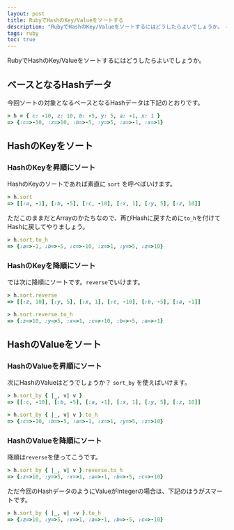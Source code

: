 ```yaml
---
layout: post
title: RubyでHashのKey/Valueをソートする
description: "RubyでHashのKey/Valueをソートするにはどうしたらよいでしょうか。 ベースとなるHashデータ 今回ソートの対象となるベースとなるHashデータは下記のとおりです。 > h = { c: -10, z: 10, b: -5, y: 5, a: -1, x: 1 } => {:c=>-10, :z=>10, :b=>-5, :y=>5, :a=>-1, :x=>1}"
tags: ruby
toc: true
---
```


RubyでHashのKey/Valueをソートするにはどうしたらよいでしょうか。

## ベースとなるHashデータ

今回ソートの対象となるベースとなるHashデータは下記のとおりです。

```rb
> h = { c: -10, z: 10, b: -5, y: 5, a: -1, x: 1 }
=> {:c=>-10, :z=>10, :b=>-5, :y=>5, :a=>-1, :x=>1}
```

## HashのKeyをソート

### HashのKeyを昇順にソート

HashのKeyのソートであれば素直に `sort` を呼べばいけます。

```rb
> h.sort
=> [[:a, -1], [:b, -5], [:c, -10], [:x, 1], [:y, 5], [:z, 10]]
```

ただこのままだとArrayのかたちなので、再びHashに戻すために`to_h`を付けてHashに戻してやりましょう。

```rb
> h.sort.to_h
=> {:a=>-1, :b=>-5, :c=>-10, :x=>1, :y=>5, :z=>10}
```

### HashのKeyを降順にソート

では次に降順にソートです。`reverse`でいけます。

```rb
> h.sort.reverse
=> [[:z, 10], [:y, 5], [:x, 1], [:c, -10], [:b, -5], [:a, -1]]

> h.sort.reverse.to_h
=> {:z=>10, :y=>5, :x=>1, :c=>-10, :b=>-5, :a=>-1}
```

## HashのValueをソート

### HashのValueを昇順にソート

次にHashのValueはどうでしょうか？ `sort_by` を使えばいけます。

```rb
> h.sort_by { |_, v| v }
=> [[:c, -10], [:b, -5], [:a, -1], [:x, 1], [:y, 5], [:z, 10]]

> h.sort_by { |_, v| v }.to_h
=> {:c=>-10, :b=>-5, :a=>-1, :x=>1, :y=>5, :z=>10}
```

### HashのValueを降順にソート

降順は`reverse`を使ってこうです。

```rb
> h.sort_by { |_, v| v }.reverse.to_h
=> {:z=>10, :y=>5, :x=>1, :a=>-1, :b=>-5, :c=>-10}
```

ただ今回のHashデータのようにValueがIntegerの場合は、下記のほうがスマートです。

```rb
> h.sort_by { |_, v| -v }.to_h
=> {:z=>10, :y=>5, :x=>1, :a=>-1, :b=>-5, :c=>-10}
```
